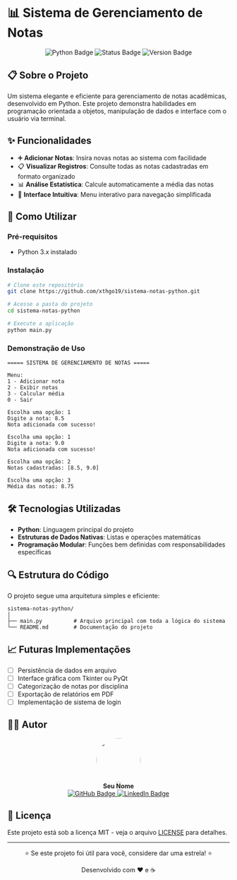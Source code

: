 # 📊 Sistema de Gerenciamento de Notas

<div align="center">
  <img src="https://img.shields.io/badge/Python-3776AB?style=for-the-badge&logo=python&logoColor=white" alt="Python Badge"/>
  <img src="https://img.shields.io/badge/Status-Em%20Desenvolvimento-yellow?style=for-the-badge" alt="Status Badge"/>
  <img src="https://img.shields.io/badge/Versão-1.0-blue?style=for-the-badge" alt="Version Badge"/>
</div>

## 📋 Sobre o Projeto

Um sistema elegante e eficiente para gerenciamento de notas acadêmicas, desenvolvido em Python. Este projeto demonstra habilidades em programação orientada a objetos, manipulação de dados e interface com o usuário via terminal.

## ✨ Funcionalidades

- ➕ **Adicionar Notas**: Insira novas notas ao sistema com facilidade
- 📋 **Visualizar Registros**: Consulte todas as notas cadastradas em formato organizado
- 📊 **Análise Estatística**: Calcule automaticamente a média das notas
- 🔄 **Interface Intuitiva**: Menu interativo para navegação simplificada

## 🚀 Como Utilizar

### Pré-requisitos
- Python 3.x instalado

### Instalação

```bash
# Clone este repositório
git clone https://github.com/xthgo19/sistema-notas-python.git

# Acesse a pasta do projeto
cd sistema-notas-python

# Execute a aplicação
python main.py
```

### Demonstração de Uso

```
===== SISTEMA DE GERENCIAMENTO DE NOTAS =====

Menu:
1 - Adicionar nota
2 - Exibir notas
3 - Calcular média
0 - Sair

Escolha uma opção: 1
Digite a nota: 8.5
Nota adicionada com sucesso!

Escolha uma opção: 1
Digite a nota: 9.0
Nota adicionada com sucesso!

Escolha uma opção: 2
Notas cadastradas: [8.5, 9.0]

Escolha uma opção: 3
Média das notas: 8.75
```

## 🛠️ Tecnologias Utilizadas

- **Python**: Linguagem principal do projeto
- **Estruturas de Dados Nativas**: Listas e operações matemáticas
- **Programação Modular**: Funções bem definidas com responsabilidades específicas

## 🔍 Estrutura do Código

O projeto segue uma arquitetura simples e eficiente:

```
sistema-notas-python/
│
├── main.py          # Arquivo principal com toda a lógica do sistema
└── README.md        # Documentação do projeto
```

## 📈 Futuras Implementações

- [ ] Persistência de dados em arquivo
- [ ] Interface gráfica com Tkinter ou PyQt
- [ ] Categorização de notas por disciplina
- [ ] Exportação de relatórios em PDF
- [ ] Implementação de sistema de login

## 👨‍💻 Autor

<div align="center">
  <img src="https://github.com/xthgo19.png" width="100px" style="border-radius: 50%"/>
  <br/>
  <strong>Seu Nome</strong>
  <br/>
  <a href="https://github.com/xthgo19">
    <img src="https://img.shields.io/badge/GitHub-100000?style=for-the-badge&logo=github&logoColor=white" alt="GitHub Badge"/>
  </a>
  <a href="https://www.linkedin.com/in/seu-perfil/">
    <img src="https://img.shields.io/badge/LinkedIn-0077B5?style=for-the-badge&logo=linkedin&logoColor=white" alt="LinkedIn Badge"/>
  </a>
</div>

## 📄 Licença

Este projeto está sob a licença MIT - veja o arquivo [LICENSE](LICENSE) para detalhes.

---

<div align="center">
  <p>⭐ Se este projeto foi útil para você, considere dar uma estrela! ⭐</p>
  <p>Desenvolvido com ❤️ e ☕</p>
</div>
